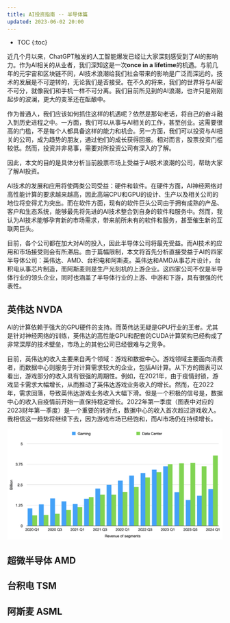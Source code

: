 ```yaml
---
title: AI投资指南 -- 半导体篇
updated: 2023-06-02 20:00
---
```





* TOC
{:toc}

近几个月以来，ChatGPT触发的人工智能爆发已经让大家深刻感受到了AI的影响力。作为AI相关的从业者，我们深知这是一次**once in a lifetime**的机遇。与前几年的元宇宙和区块链不同，AI技术浪潮给我们社会带来的影响是广泛而深远的。技术的发展是不可逆转的，无论我们是否接受。在不久的将来，我们的世界将与AI密不可分，就像我们和手机一样不可分离。我们目前所见到的AI浪潮，也许只是刚刚起步的波澜，更大的变革还在酝酿中。

作为普通人，我们应该如何抓住这样的机遇呢？依然是那句老话，将自己的奋斗融入到历史进程之中。一方面，我们可以从事与AI相关的工作，甚至创业。这需要很高的门槛，不是每个人都具备这样的能力和机会。另一方面，我们可以投资与AI相关的公司，成为趋势的朋友，通过他们的成长获得回报。相对而言，股票投资门槛较低。然而，投资并非易事，需要对所投资公司有深入的了解。

因此，本文的目的是具体分析当前股票市场上受益于AI技术浪潮的公司，帮助大家了解AI投资。

AI技术的发展和应用将使两类公司受益：硬件和软件。在硬件方面，AI神经网络对高性能计算的要求越来越高，因此高端CPU和GPU的设计、生产以及相关公司的地位将变得尤为突出。而在软件方面，现有的软件巨头公司由于拥有成熟的产品、客户和生态系统，能够最先将先进的AI技术整合到自身的软件和服务中。然而，我认为AI技术能够孕育新的市场需求，带来前所未有的软件和服务，甚至催生新的互联网巨头。

目前，各个公司都在加大对AI的投入，因此半导体公司将最先受益。而AI技术的应用和市场接受则会有所滞后。由于篇幅限制，本文将首先分析直接受益于AI的四家半导体公司：英伟达、AMD、台积电和阿斯麦。英伟达和AMD从事芯片设计，台积电从事芯片制造，而阿斯麦则是生产光刻机的上游企业。这四家公司不仅是半导体行业的领头企业，同时也涵盖了半导体行业的上游、中游和下游，具有很强的代表性。

## 英伟达 NVDA

AI的计算依赖于强大的GPU硬件的支持。而英伟达无疑是GPU行业的王者。尤其是针对神经网络的训练，英伟达的高性能GPU和配套的CUDA计算架构已经构成了非常深厚的技术壁垒，市场上的其他公司已经很难与之竞争。

目前，英伟达的收入主要来自两个领域：游戏和数据中心。游戏领域主要面向消费者，而数据中心则服务于对计算需求较大的企业，包括AI计算。从下方的图表可以看出，游戏部分的收入具有很强的周期性。例如，在2021年，由于疫情封锁，游戏显卡需求大幅增长，从而推动了英伟达游戏业务收入的增长。然而，在2022年，需求回落，导致英伟达游戏业务收入大幅下滑。但是一个积极的信号是，数据中心的收入自疫情前开始一直保持稳定增长。2022年第一季度（图表中对应的2023财年第一季度）是一个重要的转折点，数据中心的收入首次超过游戏收入。我相信这一趋势将继续下去，因为游戏市场已经饱和，而AI市场仍在持续增长。

<p align="center">
<img src="/images/AI/NVDA-gaming-data-center-revenue.png" alt="NVDA-gaming-data-center-revenue" width="800"/>
</p>


## 超微半导体 AMD

## 台积电 TSM


## 阿斯麦 ASML


